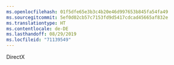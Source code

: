 ```yaml
---
ms.openlocfilehash: 01f5dfe65e3b3c4b20e46d997653b845fa54fa49
ms.sourcegitcommit: 5ef0d02cb57c7153fd9d5417cdcad45665af832e
ms.translationtype: HT
ms.contentlocale: de-DE
ms.lasthandoff: 08/29/2019
ms.locfileid: "71139549"
---
```

DirectX